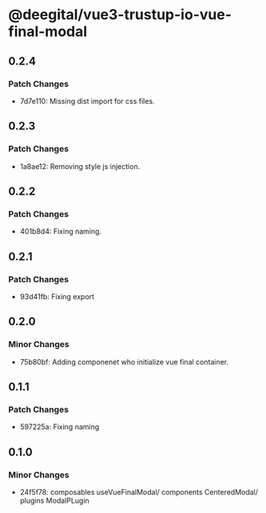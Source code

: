 # @deegital/vue3-trustup-io-vue-final-modal

## 0.2.4

### Patch Changes

- 7d7e110: Missing dist import for css files.

## 0.2.3

### Patch Changes

- 1a8ae12: Removing style js injection.

## 0.2.2

### Patch Changes

- 401b8d4: Fixing naming.

## 0.2.1

### Patch Changes

- 93d41fb: Fixing export

## 0.2.0

### Minor Changes

- 75b80bf: Adding componenet who initialize vue final container.

## 0.1.1

### Patch Changes

- 597225a: Fixing naming

## 0.1.0

### Minor Changes

- 24f5f78: composables useVueFinalModal/ components CenteredModal/ plugins ModalPLugin
